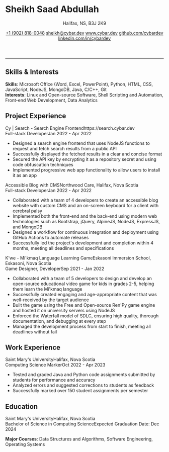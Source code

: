 # Sheikh Saad Abdullah

<header>
<p>Halifax, NS, B3J 2K9</p>
<section>
<a href='tel:+19028180048'>+1 (902) 818-0048</a>
<a href='mailto:sheikh@cybar.dev'>sheikh@cybar.dev</a>
<a href='https://www.cybar.dev'>www.cybar.dev</a>
<a href='https://github.com/cybardev'>github.com/cybardev</a>
<a href='https://www.linkedin.com/in/cybardev'>linkedin.com/in/cybardev</a>
</section>
</header>

---

## Skills & Interests

**Skills**: Microsoft Office (Word, Excel, PowerPoint), Python, HTML, CSS, JavaScript, NodeJS, MongoDB, Java, C/C++, Git  
**Interests**: Linux and Open-source Software, Shell Scripting and Automation, Front-end Web Development, Data Analytics

## Project Experience

<div class='xp-h'><span>Cy | Search - Search Engine Frontend</span><span>https://search.cybar.dev</span></div>
<div class='xp-s'><span>Full-stack Developer</span><span>Jan 2022 - Apr 2022</span></div>

- Designed a search engine frontend that uses NodeJS functions to request and fetch search results from a public API
- Successfully displayed the fetched results in a clear and concise format
- Secured the API key by encrypting it as a repository secret and using code obfuscation techniques
- Implemented progressive web app functionality to allow users to install it as an app

<div class='xp-h'><span>Accessible Blog with CMS</span><span>Northwood Care, Halifax, Nova Scotia</span></div>
<div class='xp-s'><span>Full-stack Developer</span><span>Jan 2022 - Apr 2022</span></div>

- Collaborated with a team of 4 developers to create an accessible blog website with custom CMS and an on-screen keyboard for a client with cerebral palsy
- Implemented both the front-end and the back-end using modern web technologies such as Bootstrap, jQuery, AlpineJS, NodeJS, ExpressJS, and MongoDB
- Designed a workflow for continuous integration and deployment using GitHub Actions to automate releases
- Successfully led the project's development and completion within 4 months, meeting all deadlines and specifications

<div class='xp-h'><span>K'we - Mi'kmaq Language Learning Game</span><span>Eskasoni Immersion School, Eskasoni, Nova Scotia</span></div>
<div class='xp-s'><span>Game Designer, Developer</span><span>Sep 2021 - Jan 2022</span></div>

- Collaborated with a team of 5 developers to design and develop an open-source educational video game for kids in grades 2-5, helping them learn the Mi'kmaq language
- Successfully created engaging and age-appropriate content that was well-received by the target audience
- Built the game using the Free and Open-source Ren'Py game engine and hosted it on university servers using NodeJS
- Enforced the Waterfall model of SDLC, ensuring high quality, thorough documentation, and debugging at every step
- Managed the development process from start to finish, meeting all deadlines without fail

## Work Experience

<div class='xp-h'><span>Saint Mary's University</span><span>Halifax, Nova Scotia</span></div>
<div class='xp-s'><span>Computing Science Marker</span><span>Oct 2022 - Apr 2023</span></div>

- Tested and graded Java and Python code assignments submitted by students for performance and accuracy
- Analyzed errors and suggested corrections to students as feedback
- Successfully marked over 150 student assignments per semester

## Education

<div class='xp-h'><span>Saint Mary's University</span><span>Halifax, Nova Scotia</span></div>
<div class='xp-s'><span>Bachelor of Science in Computing Science</span><span>Expected Graduation Date: Dec 2024</span></div>

**Major Courses**: Data Structures and Algorithms, Software Engineering, Operating Systems

